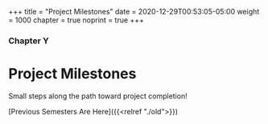 +++
title = "Project Milestones"
date = 2020-12-29T00:53:05-05:00
weight = 1000
chapter = true
noprint = true
+++

### Chapter Y

# Project Milestones

Small steps along the path toward project completion!

[Previous Semesters Are Here]({{<relref "./old">}})